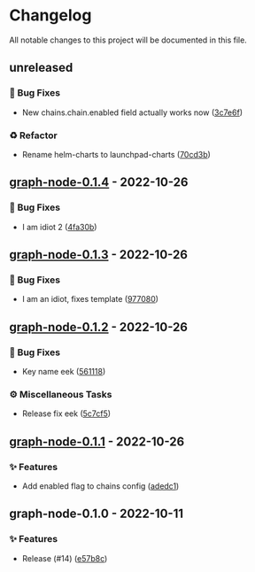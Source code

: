 # Changelog

All notable changes to this project will be documented in this file.

## unreleased

### <!-- 1 -->🐛 Bug Fixes

- New chains.chain.enabled field actually works now ([3c7e6f](https://github.com/graphops/launchpad-charts/commit/3c7e6fd2d399e102d8c7070ff5bedd5bcad69fd2))

### <!-- 2 -->♻️ Refactor

- Rename helm-charts to launchpad-charts ([70cd3b](https://github.com/graphops/launchpad-charts/commit/70cd3b7aed214e314ec0534bf845d687efab41d8))

## [graph-node-0.1.4](https://github.com/graphops/launchpad-charts/compare/graph-node-0.1.3...graph-node-0.1.4) - 2022-10-26

### <!-- 1 -->🐛 Bug Fixes

- I am idiot 2 ([4fa30b](https://github.com/graphops/launchpad-charts/commit/4fa30b31ab5e995785972c7d74f17fee80c07123))

## [graph-node-0.1.3](https://github.com/graphops/launchpad-charts/compare/graph-node-0.1.2...graph-node-0.1.3) - 2022-10-26

### <!-- 1 -->🐛 Bug Fixes

- I am an idiot, fixes template ([977080](https://github.com/graphops/launchpad-charts/commit/9770806a6476f03f7f10a48a37c6d9cb5a62266e))

## [graph-node-0.1.2](https://github.com/graphops/launchpad-charts/compare/graph-node-0.1.1...graph-node-0.1.2) - 2022-10-26

### <!-- 1 -->🐛 Bug Fixes

- Key name eek ([561118](https://github.com/graphops/launchpad-charts/commit/56111894d288d3a7f9f440faf97e113787211520))

### <!-- 7 -->⚙️ Miscellaneous Tasks

- Release fix eek ([5c7cf5](https://github.com/graphops/launchpad-charts/commit/5c7cf58a9a18cf0d1f8d4b8e25097512f4041083))

## [graph-node-0.1.1](https://github.com/graphops/launchpad-charts/compare/graph-node-0.1.0...graph-node-0.1.1) - 2022-10-26

### <!-- 0 -->✨ Features

- Add enabled flag to chains config ([adedc1](https://github.com/graphops/launchpad-charts/commit/adedc14484ee5e9c544a194a965132a47651886b))

## graph-node-0.1.0 - 2022-10-11

### <!-- 0 -->✨ Features

- Release (#14) ([e57b8c](https://github.com/graphops/launchpad-charts/commit/e57b8cefacee381173332eacb52c4ce496eb886a))

